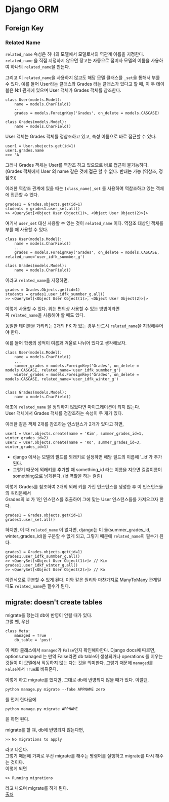 # Django ORM

## Foreign Key

### Related Name

`related_name` 속성은 하나의 모델에서 모델로서의 역관계 이름을 지정한다.  
`related_name` 을 직접 지정하지 않으면 장고는 자동으로 접미사 모델의 이름을 사용하여 하나의 `related_name`을 만든다.

그리고 이 `related_name`을 사용하지 않고도 해당 모델 클래스를 `_set`을 통해서 부를 수 있다.
예를 들어 User라는 클래스와 Grades 라는 클래스가 있다고 할 때, 이 두 테이블은 N:1 관게에 있으며 User 객체가 Grades 객체를 참조한다.

```
class User(models.Model):
    name = models.CharField()
    ...
    grades = models.ForeignKey('Grades', on_delete = models.CASCASE)

class Grades(models.Model):
    name = models.CharField()
```

User 객체는 Grades 객체를 정참조하고 있고, 속성 이름으로 바로 접근할 수 있다.

```
user1 = User.obejects.get(id=1)
user1.grades.name
>>> 'A'
```

그러나 Grades 객체는 User를 역참조 하고 있으므로 바로 접근이 불가능하다.  
(Grades 객체에서 User 의 name 같은 것에 접근 할 수 없다. 반대는 가능 (역참조, 정참조))

이러한 역참조 관계에 있을 때는 `[class_name]_set` 를 사용하여 역참조하고 있는 객체에 접근할 수 있다.

```
grades1 = Grades.objects.get(id=1)
students = grades1.user_set.all()
>> <QuerySet[<Object User Object(1)>, <Object User Object(2)>]>
```

여기서 `user_set` 대신 사용할 수 있는 것이 `related_name` 이다.
역참조 대상인 객체를 부를 때 사용할 수 있다.

```
class User(models.Model):
    name = models.CharField()
    ...
    grades = models.ForeignKey('Grades', on_delete = models.CASCASE, related_name='user_idfk_summber_g')

class Grades(models.Model):
    name = models.CharField()
```

이라고 `related_name`을 지정하면,

```
grades = Grades.Objects.get(id=1)
students = grades1.user_idfk_summber_g.all()
>> <QuerySet[<Object User Object(1)>, <Object User Object(2)>]>
```

이렇게 사용할 수 있다. 위는 편의상 사용할 수 있는 방법이라면  
꼭 `related_name`을 사용해야 할 때도 있다.

동일한 테이블을 가리키는 2개의 FK 가 있는 경우 반드시 `related_name`을 지정해주어야 한다.

예를 들어 학생의 성적이 여름과 겨울로 나뉘어 있다고 생각해보자.

```
class User(models.Model):
    name = models.CharField()
    ...
    summer_grades = models.ForeignKey('Grades', on_delete = models.CASCASE, related_name='user_idfk_summber_g')
    winter_grades = models.ForeignKey('Grades', on_delete = models.CASCASE, related_name='user_idfk_winter_g')


class Grades(models.Model):
    name = models.CharField()
```

애초에 `related_name` 을 정의하지 않았다면 마이그레이션이 되지 않는다.  
User 객체에서 Grades 객체를 정참조하는 속성이 두 개가 있다.

이러한 같은 객체 2개를 참조하는 인스턴스가 2개가 있다고 하면,

```
user1 = User.objects.create(name = 'Kim', summer_grades_id=1, winter_grades_id=2)
user2 = User.objects.create(name = 'Ko', summer_grades_id=3, winter_grades_id=1)
```

- django 에서는 모델의 필드를 외래키로 설정하면 해당 필드의 이름에 '\_id'가 추가 된다.
- 그렇기 때문에 외래키를 추가할 때 something_id 라는 이름을 지으면 컬럼이름이 something으로 남게된다. (id 역할을 하는 컬럼)

이렇게 Grades를 참조하여 2개의 외래 키를 가진 인스턴스를 생성한 후 이 인스턴스들의 쿼리문에서  
Grades의 id 가 1인 인스턴스를 추출하여 그에 맞는 User 인스턴스들를 가져오고자 한다.

```
grades1 = Grades.objects.get(id=1)
grades1.user_set.all()
```

하지만, 이 때 `related_name` 이 없다면, django는 이 둘(summer_grades_id, winter_grades_id)을 구분할 수 없게 되고,
그렇기 때문에 `related_name`이 필수가 된다.

```
grades1 = Grades.objects.get(id=1)
grades1.user_idfk_summber_g.all()
>> <QuerySet[<Object User Object(1)>]> // Kim
grades1.user_idkf_winter_g.all()
>> <QuerySet[<Object User Object(2)>]> // Ko
```

이런식으로 구분할 수 있게 된다.
이와 같은 원리와 마찬가지로 ManyToMany 관계일 때도 `related_name`은 필수가 된다.

## migrate: doesn't create tables

migrate를 했는데 db에 반영이 안될 때가 있다.  
그럴 땐, 우선

```
class Meta:
    managed = True
    db_table = 'post'
```

이 메타 클래스에서 `managed`가 `False`인지 확인해야한다.
Django docs에 따르면, options.managed 는 만약 False라면 db table이 생성되거나 operations 를 지우는 것들이 이 모델에서 작동하지 않는 다는 것을 의미한다.
그렇기 때문에 `managed`를 `False`에서 `True`로 바꿔준다.

이렇게 하고 migrate를 했지만, 그대로 db에 반영되지 않을 때가 있다. 이럴땐,

```
python manage.py migrate --fake APPNAME zero
```

를 먼저 한다음에

```
python manage.py migrate APPNAME
```

을 하면 된다.

migrate를 할 떄, db에 반영되지 않는다면,

```
>> No migrations to apply
```

라고 나온다.  
그렇기 때문에 가짜로 우선 migrate를 해주는 명령어를 실행하고 migrate를 다시 해주는 것이다.  
이렇게 되면

```
>> Running migrations
```

라고 나오며 migrate를 하게 된다.  
[출처]

[출처]: https://stackoverflow.com/questions/35494035/django-migrate-doesnt-create-tables/43677713#43677713
